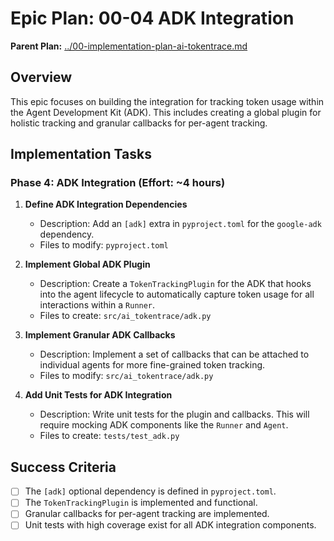 # Epic Plan: 00-04 ADK Integration

**Parent Plan:** [../00-implementation-plan-ai-tokentrace.md](../00-implementation-plan-ai-tokentrace.md)

## Overview
This epic focuses on building the integration for tracking token usage within the Agent Development Kit (ADK). This includes creating a global plugin for holistic tracking and granular callbacks for per-agent tracking.

## Implementation Tasks

### Phase 4: ADK Integration (Effort: ~4 hours)
1.  **Define ADK Integration Dependencies**
    -   Description: Add an `[adk]` extra in `pyproject.toml` for the `google-adk` dependency.
    -   Files to modify: `pyproject.toml`

2.  **Implement Global ADK Plugin**
    -   Description: Create a `TokenTrackingPlugin` for the ADK that hooks into the agent lifecycle to automatically capture token usage for all interactions within a `Runner`.
    -   Files to create: `src/ai_tokentrace/adk.py`

3.  **Implement Granular ADK Callbacks**
    -   Description: Implement a set of callbacks that can be attached to individual agents for more fine-grained token tracking.
    -   Files to modify: `src/ai_tokentrace/adk.py`

4.  **Add Unit Tests for ADK Integration**
    -   Description: Write unit tests for the plugin and callbacks. This will require mocking ADK components like the `Runner` and `Agent`.
    -   Files to create: `tests/test_adk.py`

## Success Criteria
- [ ] The `[adk]` optional dependency is defined in `pyproject.toml`.
- [ ] The `TokenTrackingPlugin` is implemented and functional.
- [ ] Granular callbacks for per-agent tracking are implemented.
- [ ] Unit tests with high coverage exist for all ADK integration components.
